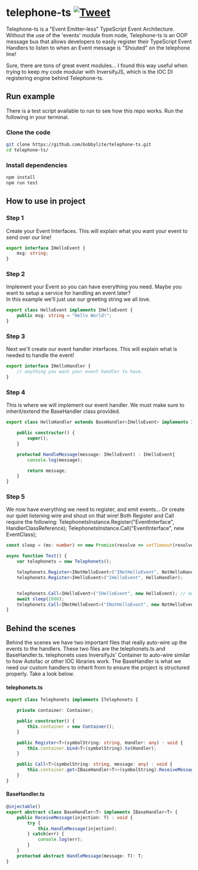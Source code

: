 # telephone-ts [![Tweet](https://img.shields.io/twitter/url/http/shields.io.svg?style=social)](https://twitter.com/intent/tweet?text=Telephone-ts%20TypeScript%20Architecture%20&url=https://github.com/bobbylite/telephone-ts&hashtags=Inversion-of-Control,Events,TypeScript,TelephoneTS)
Telephone-ts is a "Event Emitter-less" TypeScript Event Architecture.  Without the use of the 'events' module from node, Telephone-ts is an OOP message bus that allows developers to easily register their TypeScript Event Handlers to listen to when an Event message is "Shouted" on the telephone line! 

Sure, there are tons of great event modules... I found this way useful when trying to keep my code modular with InversifyJS, which is the IOC DI registering engine behind Telephone-ts. 

## Run example
There is a test script available to run to see how this repo works. 
Run the following in your terminal.

### Clone the code 
```bash
git clone https://github.com/bobbylite/telephone-ts.git
cd telephone-ts/
```

### Install dependencies
```bash
npm install 
npm run test
```

## How to use in project

### Step 1
Create your Event Interfaces.  This will explain what you want your event to send over our line! 
```typescript
export interface IHelloEvent {
    msg: string;
}
```

### Step 2
Implement your Event so you can have everything you need.  Maybe you want to setup a service for handling an event later?  
In this example we'll just use our greeting string we all love. 
```typescript 
export class HelloEvent implements IHelloEvent {
    public msg: string = "Hello World!";
}
```

### Step 3 
Next we'll create our event handler interfaces. This will explain what is needed to handle the event!
```typescript 
export interface IHelloHandler {
    // anything you want your event handler to have.
}
```

### Step 4
This is where we will implement our event handler.  We must make sure to inherit/extend the BaseHandler class provided. 
```typescript
export class HelloHandler extends BaseHandler<IHelloEvent> implements IHelloHandler {

    public constructor() {
        super();
    }

    protected HandleMessage(message: IHelloEvent) : IHelloEvent{
        console.log(message);

        return message;
    }
}
```

### Step 5
We now have everything we need to register, and emit events... Or create our quiet listening wire and shout on that wire! 
Both Register and Call require the following: 
TelephonetsInstance.Register<EventInterface>("EventInterface", HandlerClassReference);
TelephonetsInstance.Call<EventInterface>("EventInterface", new EventClass);
```typescript
const sleep = (ms: number) => new Promise(resolve => setTimeout(resolve, ms));

async function Test() {
    var telephonets = new Telephonets();

    telephonets.Register<INotHelloEvent>("INotHelloEvent", NotHelloHandler);
    telephonets.Register<IHelloEvent>("IHelloEvent", HelloHandler);


    telephonets.Call<IHelloEvent>("IHelloEvent", new HelloEvent); // outputs -> HelloEvent { msg: 'Hello World!' }
    await sleep(1000);
    telephonets.Call<INotHelloEvent>("INotHelloEvent", new NotHelloEvent); // outputs -> NotHelloEvent { msg: 'Not Hello World!' }
}
```

## Behind the scenes
Behind the scenes we have two important files that really auto-wire up the events to the handlers.  These two files are the telephonets.ts and BaseHandler.ts.  telephonets uses InversifyJs' Container to auto-wire similar to how Autofac or other IOC libraries work.  The BaseHandler is what we need our custom handlers to inherit from to ensure the project is structured properly.  Take a look below.

#### telephonets.ts
```typescript
export class Telephonets implements ITelephonets {

    private container: Container;

    public constructor() {
        this.container = new Container();
    }

    public Register<T>(symbolString: string, Handler: any) : void {
        this.container.bind<T>(symbolString).to(Handler);
    }

    public Call<T>(symbolString: string, message: any) : void {
        this.container.get<IBaseHandler<T>>(symbolString).ReceiveMessage(message);
    }
}
```

#### BaseHandler.ts
```typescript
@injectable()
export abstract class BaseHandler<T> implements IBaseHandler<T> {
    public ReceiveMessage(injection: T) : void {
        try {
            this.HandleMessage(injection);
        } catch(err) {
            console.log(err);
        }
    }
    protected abstract HandleMessage(message: T): T;
}
```
